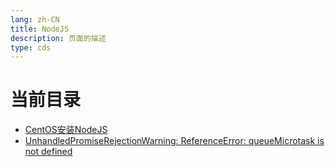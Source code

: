 ```yaml
---
lang: zh-CN   
title: NodeJS    
description: 页面的描述  
type: cds
---
```


# 当前目录

- [CentOS安装NodeJS](CentOS安装NodeJS.md)  
- [UnhandledPromiseRejectionWarning: ReferenceError: queueMicrotask is not defined](queueMicrotaskIsNotDefined.md)  

<Comment></Comment>
